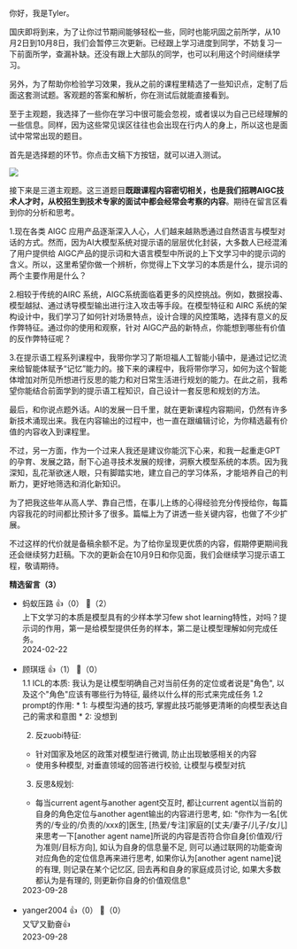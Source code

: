 你好，我是Tyler。

国庆即将到来，为了让你过节期间能够轻松一些，同时也能巩固之前所学，从10月2日到10月8日，我们会暂停三次更新。已经跟上学习进度到同学，不妨复习一下前面所学，查漏补缺。还没有跟上大部队的同学，也可以利用这个时间继续学习。

另外，为了帮助你检验学习效果，我从之前的课程里精选了一些知识点，定制了后面这套测试题。客观题的答案和解析，你在测试后就能直接看到。

至于主观题，我选择了一些你在学习中很可能会忽视，或者误以为自己已经理解的一些信息。同样，因为这些常见误区往往也会出现在行内人的身上，所以这也是面试中常常出现的题目。

首先是选择题的环节。你点击文稿下方按钮，就可以进入测试。

[![](https://static001.geekbang.org/resource/image/28/a4/28d1be62669b4f3cc01c36466bf811a4.png?wh=1142%2A201)](http://time.geekbang.org/quiz/intro?act_id=6360&exam_id=13744)

接下来是三道主观题。这三道题目**既跟课程内容密切相关，也是我们招聘AIGC技术人才时，从校招生到技术专家的面试中都会经常会考察的内容**。期待在留言区看到你的分析和思考。

1.现在各类 AIGC 应用产品逐渐深入人心，人们越来越熟悉通过自然语言与模型对话的方式。然而，因为AI大模型系统对提示语的层层优化封装，大多数人已经混淆了用户提供给 AIGC产品的提示词和大语言模型中所说的上下文学习中的提示词的含义。所以，这里希望你做一个辨析，你觉得上下文学习的本质是什么，提示词的两个主要作用是什么？

2.相较于传统的AIRC 系统，AIGC系统面临着更多的风控挑战。例如，数据投毒、模型越狱、通过诱导模型输出进行注入攻击等手段。在模型特征和 AIRC 系统的架构设计中，我们学习了如何针对场景特点，设计合理的风控策略，选择有意义的反作弊特征。通过你的使用和观察，针对 AIGC产品的新特点，你能想到哪些有价值的反作弊特征呢？

3.在提示语工程系列课程中，我带你学习了斯坦福人工智能小镇中，是通过记忆流来给智能体赋予“记忆”能力的。接下来的课程中，我将带你学习，如何为这个智能体增加对所见所想进行反思的能力和对日常生活进行规划的能力。在此之前，我希望你能结合前面学到的提示语工程知识，自己设计一套反思和规划的方法。

最后，和你说点题外话。AI的发展一日千里，就在更新课程内容期间，仍然有许多新技术涌现出来。我在内容输出的过程中，也一直在跟编辑讨论，为你精选最有价值的内容收入到课程里。

不过，另一方面，作为一个过来人我还是建议你能沉下心来，和我一起重走GPT的孕育、发展之路，耐下心追寻技术发展的规律，洞察大模型系统的本质。因为我深知，乱花渐欲迷人眼，只有脚踏实地，建立自己的学习体系，才能培养自己的判断力，更好地筛选和消化新知识。

为了把我这些年从高人学、靠自己悟，在事儿上练的心得经验充分传授给你，每篇内容我花的时间都比预计多了很多。篇幅上为了讲透一些关键内容，也做了不少扩展。

不过这样的代价就是备稿余额不足。为了给你呈现更优质的内容，假期停更期间我还会继续努力赶稿。下次的更新会在10月9日和你见面，我们会继续学习提示语工程，敬请期待。
<div><strong>精选留言（3）</strong></div><ul>
<li><span>蚂蚁压路</span> 👍（0） 💬（2）<div>上下文学习的本质是模型具有的少样本学习few shot learning特性，对吗？提示词的作用，第一是给模型提供任务的样本，第二是让模型理解如何完成任务。</div>2024-02-22</li><br/><li><span>顾琪瑶</span> 👍（1） 💬（0）<div>1.1 ICL的本质: 我认为是让模型明确自己对当前任务的定位或者说是&quot;角色&quot;, 以及这个&quot;角色&quot;应该有哪些行为特征, 最终以什么样的形式来完成任务
1.2 prompt的作用: 
* 1: 与模型沟通的技巧, 掌握此技巧能够更清晰的向模型表达自己的需求和意图
* 2: 没想到

2. 反zuobi特征:
* 针对国家及地区的政策对模型进行微调, 防止出现敏感相关的内容
* 使用多种模型, 对垂直领域的回答进行校验, 让模型与模型对抗

3. 反思&amp;规划:
* 每当current agent与another agent交互时, 都让current agent以当前的自身的角色定位与another agent输出的内容进行思考, 如: &quot;你作为一名[优秀的&#47;专业的&#47;负责的&#47;xxx的]医生, [热爱&#47;专注]家庭的[丈夫&#47;妻子&#47;儿子&#47;女儿]来思考一下[another agent name]所说的内容是否符合你自身[价值观&#47;行为准则&#47;目标方向], 如认为自身的信息量不足, 则可以通过联网的功能查询对应角色的定位信息再来进行思考, 如果你认为[another agent name]说的有理, 则记录在某个记忆区, 回去再和自身的家庭成员讨论, 如果大多数都认为是有理的, 则更新你自身的价值观信息&quot;</div>2023-09-28</li><br/><li><span>yanger2004</span> 👍（0） 💬（0）<div>又🐮又勤奋👍</div>2023-09-28</li><br/>
</ul>